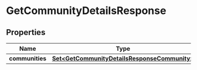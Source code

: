 

# GetCommunityDetailsResponse

## Properties

Name | Type | Description | Notes
------------ | ------------- | ------------- | -------------
**communities** | [**Set&lt;GetCommunityDetailsResponseCommunity&gt;**](GetCommunityDetailsResponseCommunity.md) |  | 



